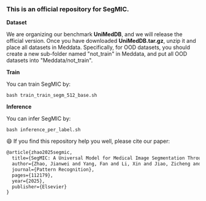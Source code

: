 ### This is an official repository for SegMIC.

**Dataset**

We are organizing our benchmark **UniMedDB**, and we will release the official version. Once you have downloaded **UniMedDB.tar.gz**, unzip it and place all datasets in Meddata. Specifically, for OOD datasets, you should create a new sub-folder named "not_train" in Meddata, and put all OOD datasets into "Meddata/not_train".

**Train**

You can train SegMIC by:

`bash train_train_segm_512_base.sh`

**Inference**

You can infer SegMIC by:

`bash inference_per_label.sh`

:smile:
If you find this repository help you well, please cite our paper:
```html
@article{zhao2025segmic,
  title={SegMIC: A Universal Model for Medical Image Segmentation Through In-Context Learning},
  author={Zhao, Jianwei and Yang, Fan and Li, Xin and Jiao, Zicheng and Zhai, Qiang and Li, Xiaomeng and Wu, De and Fu, Huazhu and Cheng, Hong},
  journal={Pattern Recognition},
  pages={112179},
  year={2025},
  publisher={Elsevier}
}
```

